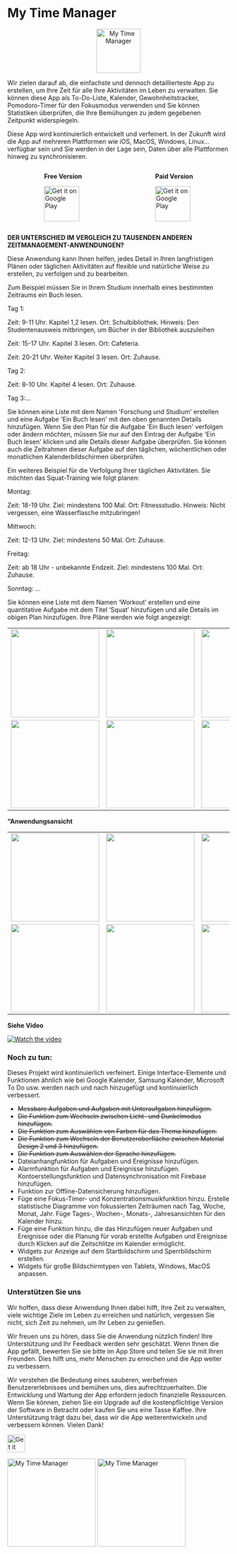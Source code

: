# My Time Manager

<p align="center">
<img src="./res/ic_launcher.png" height="100" alt="My Time Manager" />
</p>

Wir zielen darauf ab, die einfachste und dennoch detaillierteste App zu erstellen, um Ihre Zeit für alle Ihre Aktivitäten im Leben zu verwalten. Sie können diese App als To-Do-Liste, Kalender, Gewohnheitstracker, Pomodoro-Timer für den Fokusmodus verwenden und Sie können Statistiken überprüfen, die Ihre Bemühungen zu jedem gegebenen Zeitpunkt widerspiegeln.

Diese App wird kontinuierlich entwickelt und verfeinert. In der Zukunft wird die App auf mehreren Plattformen wie iOS, MacOS, Windows, Linux… verfügbar sein und Sie werden in der Lage sein, Daten über alle Plattformen hinweg zu synchronisieren.

<div style="display: flex; justify-content: space-around;">
<div>

**Free Version**

<img src="./res/get_it_on_google_play.png"
alt="Get it on Google Play" 
height="80">

</div>
<div>

**Paid Version**

<img src="./res/get_it_on_google_play.png"
alt="Get it on Google Play" 
height="80">

</div>
</div>

**DER UNTERSCHIED IM VERGLEICH ZU TAUSENDEN ANDEREN ZEITMANAGEMENT-ANWENDUNGEN?**

Diese Anwendung kann Ihnen helfen, jedes Detail in Ihren langfristigen Plänen oder täglichen Aktivitäten auf flexible und natürliche Weise zu erstellen, zu verfolgen und zu bearbeiten.

Zum Beispiel müssen Sie in Ihrem Studium innerhalb eines bestimmten Zeitraums ein Buch lesen.

Tag 1:

Zeit: 9-11 Uhr. Kapitel 1,2 lesen. Ort: Schulbibliothek. Hinweis: Den Studentenausweis mitbringen, um Bücher in der Bibliothek auszuleihen

Zeit: 15-17 Uhr. Kapitel 3 lesen. Ort: Cafeteria.

Zeit: 20-21 Uhr. Weiter Kapitel 3 lesen. Ort: Zuhause.

Tag 2:

Zeit: 8-10 Uhr. Kapitel 4 lesen. Ort: Zuhause.

Tag 3:…

Sie können eine Liste mit dem Namen 'Forschung und Studium' erstellen und eine Aufgabe 'Ein Buch lesen' mit den oben genannten Details hinzufügen. Wenn Sie den Plan für die Aufgabe 'Ein Buch lesen' verfolgen oder ändern möchten, müssen Sie nur auf den Eintrag der Aufgabe 'Ein Buch lesen' klicken und alle Details dieser Aufgabe überprüfen. Sie können auch die Zeitrahmen dieser Aufgabe auf den täglichen, wöchentlichen oder monatlichen Kalenderbildschirmen überprüfen.

Ein weiteres Beispiel für die Verfolgung Ihrer täglichen Aktivitäten. Sie möchten das Squat-Training wie folgt planen:

Montag:

Zeit: 18-19 Uhr. Ziel: mindestens 100 Mal. Ort: Fitnessstudio. Hinweis: Nicht vergessen, eine Wasserflasche mitzubringen!

Mittwoch:

Zeit: 12-13 Uhr. Ziel: mindestens 50 Mal. Ort: Zuhause.

Freitag:

Zeit: ab 18 Uhr - unbekannte Endzeit. Ziel: mindestens 100 Mal. Ort: Zuhause.

Sonntag: …

Sie können eine Liste mit dem Namen ‘Workout’ erstellen und eine quantitative Aufgabe mit dem Titel ‘Squat’ hinzufügen und alle Details im obigen Plan hinzufügen. Ihre Pläne werden wie folgt angezeigt:

<div style="text-align: center">
    <table>
        <tr>
            <td style="text-align: center">
                <a href="./res/example-read-a-book.jpg">
                    <img src="./res/example-read-a-book.jpg" width="200"/>
                </a>
            </td>            
            <td style="text-align: center">
                <a href="./res/example-squat.jpg">
                    <img src="./res/example-squat.jpg" width="200"/>
                </a>
            </td>
            <td style="text-align: center">
                <a href="./res/example-timeline-show.jpg">
                    <img src="./res/example-timeline-show.jpg" width="200" />
                </a>
            </td>
        </tr>
        <tr>
            <td style="text-align: center">
                <a href="./res/example-daily-view.jpg">
                    <img src="./res/example-daily-view.jpg" width="200"/>
                </a>
            </td>
            <td style="text-align: center">
                <a href="./res/example-weekly-view.jpg">
                    <img src="./res/example-weekly-view.jpg" width="200"/>
                </a>
            </td>
            <td style="text-align: center">
                <a href="./res/example-monthly-view.jpg">
                    <img src="./res/example-monthly-view.jpg"  width="200"/>
                </a>
            </td>
        </tr>
    </table>
</div>



**“Anwendungsansicht**

<div style="text-align: center">
    <table>
        <tr>
            <td style="text-align: center">
                <a href="./res/overview.jpg">
                    <img src="./res/overview.jpg" width="200"/>
                </a>
            </td>            
            <td style="text-align: center">
                <a href="./res/timeline.jpg">
                    <img src="./res/timeline.jpg" width="200"/>
                </a>
            </td>
            <td style="text-align: center">
                <a href="./res/plan-tracking.jpg">
                    <img src="./res/plan-tracking.jpg" width="200" />
                </a>
            </td>
        </tr>
        <tr>
            <td style="text-align: center">
                <a href="./res/task.jpg">
                    <img src="./res/task.jpg" width="200"/>
                </a>
            </td>
            <td style="text-align: center">
                <a href="./res/measurabletask.jpg">
                    <img src="./res/measurabletask.jpg" width="200"/>
                </a>
            </td>
            <td style="text-align: center">
                <a href="./res/taskwithsubtasks.jpg">
                    <img src="./res/taskwithsubtasks.jpg"  width="200"/>
                </a>
            </td>
        </tr>
    </table>
</div>

**Siehe Video**

[![Watch the video](https://i.ytimg.com/vi/SO-OVcBwWQE/oar2.jpg?sqp=-oaymwEdCJUDENAFSFWQAgHyq4qpAwwIARUAAIhCcAHAAQY=&rs=AOn4CLBF2t8dR2R-seFsPHIdsmcPoYg-kA)](https://www.youtube.com/shorts/SO-OVcBwWQE)


### Noch zu tun:
Dieses Projekt wird kontinuierlich verfeinert. Einige Interface-Elemente und Funktionen ähnlich wie bei Google Kalender, Samsung Kalender, Microsoft To Do usw. werden nach und nach hinzugefügt und kontinuierlich verbessert.

* ~~Messbare Aufgaben und Aufgaben mit Unteraufgaben hinzufügen.~~
* ~~Die Funktion zum Wechseln zwischen Licht- und Dunkelmodus hinzufügen.~~
* ~~Die Funktion zum Auswählen von Farben für das Thema hinzufügen.~~
* ~~Die Funktion zum Wechseln der Benutzeroberfläche zwischen Material Design 2 und 3 hinzufügen.~~
* ~~Die Funktion zum Auswählen der Sprache hinzufügen.~~
* Dateianhangfunktion für Aufgaben und Ereignisse hinzufügen.
* Alarmfunktion für Aufgaben und Ereignisse hinzufügen.
Kontoerstellungsfunktion und Datensynchronisation mit Firebase hinzufügen.
* Funktion zur Offline-Datensicherung hinzufügen.
* Füge eine Fokus-Timer- und Konzentrationsmusikfunktion hinzu. Erstelle statistische Diagramme von fokussierten Zeiträumen nach Tag, Woche, Monat, Jahr. Füge Tages-, Wochen-, Monats-, Jahresansichten für den Kalender hinzu.
* Füge eine Funktion hinzu, die das Hinzufügen neuer Aufgaben und Ereignisse oder die Planung für vorab erstellte Aufgaben und Ereignisse durch Klicken auf die Zeitschlitze im Kalender ermöglicht.
* Widgets zur Anzeige auf dem Startbildschirm und Sperrbildschirm erstellen.
* Widgets für große Bildschirmtypen von Tablets, Windows, MacOS anpassen.


### Unterstützen Sie uns
Wir hoffen, dass diese Anwendung Ihnen dabei hilft, Ihre Zeit zu verwalten, viele wichtige Ziele im Leben zu erreichen und natürlich, vergessen Sie nicht, sich Zeit zu nehmen, um Ihr Leben zu genießen.

Wir freuen uns zu hören, dass Sie die Anwendung nützlich finden! Ihre Unterstützung und Ihr Feedback werden sehr geschätzt. Wenn Ihnen die App gefällt, bewerten Sie sie bitte im App Store und teilen Sie sie mit Ihren Freunden. Dies hilft uns, mehr Menschen zu erreichen und die App weiter zu verbessern.

Wir verstehen die Bedeutung eines sauberen, werbefreien Benutzererlebnisses und bemühen uns, dies aufrechtzuerhalten. Die Entwicklung und Wartung der App erfordern jedoch finanzielle Ressourcen. Wenn Sie können, ziehen Sie ein Upgrade auf die kostenpflichtige Version der Software in Betracht oder kaufen Sie uns eine Tasse Kaffee. Ihre Unterstützung trägt dazu bei, dass wir die App weiterentwickeln und verbessern können. Vielen Dank!

[<img src="./res/paypal.jpg"
alt="Get it on Google Play" 
height="40">](https://www.paypal.me/dienvu1008)

<img src="./res/techcombank.jpg" height="200" alt="My Time Manager" />

<img src="./res/momo.jpg" height="200" alt="My Time Manager" />
